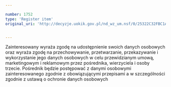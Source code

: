 ```yaml
---

number: 1752
type: 'Register item'
original_uri: 'http://decyzje.uokik.gov.pl/nd_wz_um.nsf/0/25322C32FBC1A930C1257672004DC3A0?OpenDocument'


---
```


Zainteresowany wyraża zgodę na udostępnienie swoich danych osobowych oraz wyraża zgodę na przechowywanie, przetwarzanie, przekazywanie i wykorzystanie jego danych osobowych w celu przewidzianym umową, marketingowym i reklamowym przez pośrednika, wierzyciela i osoby trzecie. Pośrednik będzie postępować z danymi osobowymi zainteresowanego zgodnie z obowiązującymi przepisami a w szczególności zgodnie z ustawą o ochronie danych osobowych

